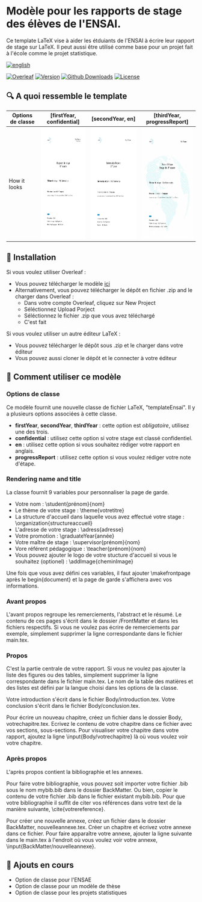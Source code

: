# Modèle pour les rapports de stage des élèves de l'ENSAI.

Ce template LaTeX vise à aider les étduiants de l'ENSAI à écrire leur rapport de stage sur LaTeX. Il peut aussi être utilisé comme base pour un projet fait à l'école comme le projet statistique.

[![english](https://img.shields.io/badge/Readme_in-English-red)](https://github.com/Lui5ito/EnsaiTemplates/blob/main/README.md)

[![Overleaf](https://img.shields.io/badge/Overleaf-black?logo=overleaf)]()
[![Version](https://img.shields.io/github/v/release/Lui5ito/EnsaiTemplates.svg)]()
[![Github Downloads](https://img.shields.io/github/downloads/Lui5ito/EnsaiTemplates/total.svg)]()
[![License](https://img.shields.io/github/license/Lui5ito/EnsaiTemplates.svg)]()

## 🔍 A quoi ressemble le template
| Options de classe | [firstYear, confidential]  | [secondYear, en]| [thirdYear, progressReport] |
|--------------|--------------|-----------|------------|
| How it looks | <img src="https://github.com/Lui5ito/EnsaiTemplates/blob/main/Examples/example_firstYear_confidential.png" width="210" height="297" /> | <img src="https://github.com/Lui5ito/EnsaiTemplates/blob/main/Examples/example_secondYear_en.png" width="210" height="297" />      | <img src="https://github.com/Lui5ito/EnsaiTemplates/blob/main/Examples/example_thirdYear_progressReport.png" width="210" height="297" />        |

## 🔧 Installation

Si vous voulez utiliser Overleaf : 
- Vous pouvez télécharger le modèle [ici]()
- Alternativement, vous pouvez télécharger le dépôt en fichier .zip and le charger dans Overleaf : 
    - Dans votre compte Overleaf, cliquez sur New Project
    - Séléctionnez Upload Porject
    - Séléctionnez le fichier .zip que vous avez téléchargé
    - C'est fait

Si vous voulez utiliser un autre éditeur LaTeX :
- Vous pouvez télécharger le dépôt sous .zip et le charger dans votre éditeur
- Vous pouvez aussi cloner le dépôt et le connecter à votre éditeur

## 📝 Comment utiliser ce modèle

### Options de classe

Ce modèle fournit une nouvelle classe de fichier LaTeX, "templateEnsai". Il y a plusieurs options associées à cette classe.

- **firstYear**, **secondYear**, **thirdYear** : cette option est *obligatoire*, utilisez une des trois.
- **confidential** : utilisez cette option si votre stage est classé confidentiel.
- **en** : utilisez cette option si vous souhaitez rédiger votre rapport en anglais.
- **progressReport** : utilisez cette option si vous voulez rédiger votre note d'étape.

### Rendering name and title

La classe fournit 9 variables pour personnaliser la page de garde.

- Votre nom : \student{prénom}{nom}
- Le thème de votre stage : \theme{votretitre}
- La structure d'accueil dans laquelle vous avez effectué votre stage : \organization{structureaccueil}
- L'adresse de votre stage : \adress{adresse}
- Votre promotion : \graduateYear{année}
- Votre maître de stage : \supervisor{prénom}{nom}
- Vore référent pédagogique : \teacher{prénom}{nom}
- Vous pouvez ajouter le logo de votre stucture d'accueil si vous le souhaitez (optionel) : \addImage{cheminImage}

Une fois que vous avez défini ces variables, il faut ajouter \makefrontpage après le begin{document} et la page de garde s'affichera avec vos informations.

### Avant propos

L'avant propos regroupe les remerciements, l'abstract et le résumé. Le contenu de ces pages s'écrit dans le dossier /FrontMatter et dans les fichiers respectifs. Si vous ne voulez pas écrire de remerciements par exemple, simplement supprimer la ligne correspondante dans le fichier main.tex.

### Propos

C'est la partie centrale de votre rapport.
Si vous ne voulez pas ajouter la liste des figures ou des tables, simplement supprimer la ligne correspondante dans le fichier main.tex.
Le nom de la table des matières et des listes est défini par la langue choisi dans les options de la classe.

Votre introduction s'écrit dans le fichier Body/introduction.tex.
Votre conclusion s'écrit dans le fichier Body/conclusion.tex.

Pour écrire un nouveau chapitre, créez un fichier dans le dossier Body, votrechapitre.tex. Ecrivez le contenu de votre chapitre dans ce fichier avec vos sections, sous-sections. Pour visualiser votre chapitre dans votre rapport, ajoutez la ligne \input{Body/votrechapitre} là où vous voulez voir votre chapitre.


### Après propos

L'après propos contient la bibliographie et les annexes.

Pour faire votre bibliographie, vous pouvez soit importer votre fichier .bib sous le nom mybib.bib dans le dossier BackMatter. Ou bien, copier le contenu de votre fichier .bib dans le fichier existant mybib.bib. Pour que votre bibliographie il suffit de citer vos références dans votre text de la manière suivante, \cite{votrereference}.

Pour créer une nouvelle annexe, créez un fichier dans le dossier BackMatter, nouvelleannexe.tex. Créer un chapitre et écrivez votre annexe dans ce fichier. Pour faire apparaître votre annexe, ajouter la ligne suivante dans le main.tex à l'endroit où vous voulez voir votre annexe, \input{BackMatter/nouvelleannexe}.


## 👀 Ajouts en cours

- Option de classe pour l'ENSAE
- Option de classe pour un modèle de thèse
- Option de classe pour les projets statistiques